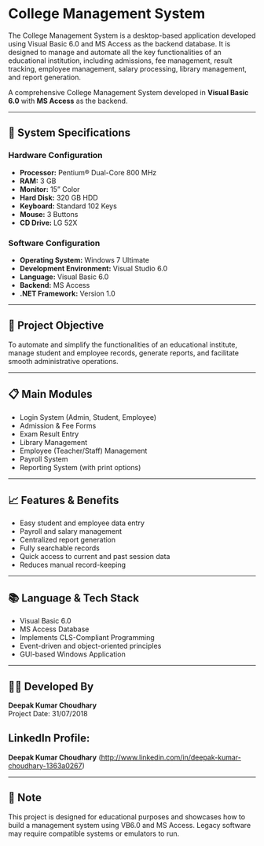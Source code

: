 # College Management System

The College Management System is a desktop-based application developed using Visual Basic 6.0 and MS Access as the backend database. It is designed to manage and automate all the key functionalities of an educational institution, including admissions, fee management, result tracking, employee management, salary processing, library management, and report generation.

A comprehensive College Management System developed in **Visual Basic 6.0** with **MS Access** as the backend.

---

## 🔧 System Specifications

### Hardware Configuration
- **Processor:** Pentium® Dual-Core 800 MHz
- **RAM:** 3 GB
- **Monitor:** 15” Color
- **Hard Disk:** 320 GB HDD
- **Keyboard:** Standard 102 Keys
- **Mouse:** 3 Buttons
- **CD Drive:** LG 52X

### Software Configuration
- **Operating System:** Windows 7 Ultimate
- **Development Environment:** Visual Studio 6.0
- **Language:** Visual Basic 6.0
- **Backend:** MS Access
- **.NET Framework:** Version 1.0

---

## 🎯 Project Objective

To automate and simplify the functionalities of an educational institute, manage student and employee records, generate reports, and facilitate smooth administrative operations.

---

## 📋 Main Modules

- Login System (Admin, Student, Employee)
- Admission & Fee Forms
- Exam Result Entry
- Library Management
- Employee (Teacher/Staff) Management
- Payroll System
- Reporting System (with print options)

---

## 📈 Features & Benefits

- Easy student and employee data entry
- Payroll and salary management
- Centralized report generation
- Fully searchable records
- Quick access to current and past session data
- Reduces manual record-keeping

---

## 📚 Language & Tech Stack

- Visual Basic 6.0
- MS Access Database
- Implements CLS-Compliant Programming
- Event-driven and object-oriented principles
- GUI-based Windows Application

---

## 👨‍💻 Developed By

**Deepak Kumar Choudhary**  
Project Date: 31/07/2018

## LinkedIn Profile: 

**Deepak Kumar Choudhary** (http://www.linkedin.com/in/deepak-kumar-choudhary-1363a0267)

---

## 📌 Note

This project is designed for educational purposes and showcases how to build a management system using VB6.0 and MS Access. Legacy software may require compatible systems or emulators to run.

